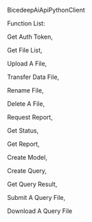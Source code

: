 BicedeepAiApiPythonClient

Function List:

Get Auth Token,

Get File List,

Upload A File,

Transfer Data File,

Rename File,

Delete A File,

Request Report,

Get Status,

Get Report,

Create Model,

Create Query,

Get Query Result,

Submit A Query File,

Download A Query File